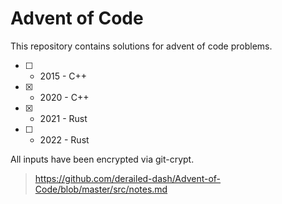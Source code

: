 # Advent of Code

This repository contains solutions for advent of code problems.

- [ ] - 2015 - C++
- [x] - 2020 - C++
- [x] - 2021 - Rust
- [ ] - 2022 - Rust

All inputs have been encrypted via git-crypt.
> https://github.com/derailed-dash/Advent-of-Code/blob/master/src/notes.md
